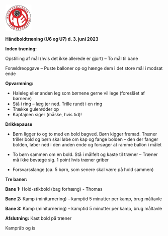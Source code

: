 ﻿![Billedresultat for hei hÃ¥ndbold logo](../Billeder//HEILOGO.jpeg)

**Håndboldtræning (U6 og U7) d. 3. juni 2023**

**Inden træning:** 

Opstilling af mål (hvis det ikke allerede er gjort) – To mål til bane


Forældreopgave – Puste balloner op og hænge dem i det store mål i modsat ende

**Opvarmning:**

- Haleleg eller anden leg som børnene gerne vil lege (foreslået af børnene)
- Stå i ring – læg jer ned. Trille rundt i en ring
- Trække gulerødder op 
- Kaptajnen siger (måske, hvis tid)!  

**Drikkepause**

- Børn ligger to og to med en bold bagved. Børn kigger fremad. Træner triller bold og børn skal løbe om kap og fange bolden – den der fanger bolden, løber ned i den anden ende og forsøger at ramme ballon i målet
- To børn sammen om en bold. Stå i målfelt og kaste til træner – Træner må ikke bevæge sig. 1 point hvis træner griber

- Forsvarsslange (ca. 5 børn, som senere skal være på hold sammen)


**Tre baner:** 

**Bane 1:** Hold-stikbold (bag forhæng) - Thomas

**Bane 2:** Kamp (miniturnering) – kamptid 5 minutter per kamp, brug måltavle

**Bane 3:** Kamp (miniturnering) – kamptid 5 minutter per kamp, brug måltavle

**Afslutning:** Kast bold på træner

Kampråb og is  


